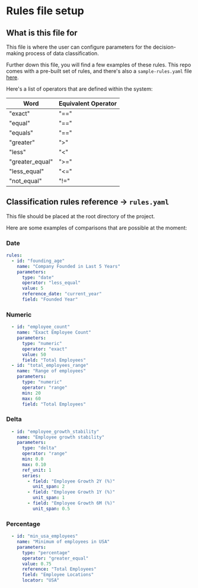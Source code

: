 # Rules file setup

## What is this file for

This file is where the user can configure parameters for the decision-making
process of data classification.

Further down this file, you will find a few examples of these rules. This repo
comes with a pre-built set of rules, and there's also a `sample-rules.yaml`
file [here](../sample-rules.yaml).

Here's a list of operators that are defined within the system:

| Word              | Equivalent Operator   |
|-------------------|-----------------------|
| "exact"           | "=="                  |
| "equal"           | "=="                  |
| "equals"          | "=="                  |
| "greater"         | ">"                   |
| "less"            | "<"                   |
| "greater_equal"   | ">="                  |
| "less_equal"      | "<="                  |
| "not_equal"       | "!="                  |

## Classification rules reference &rarr; `rules.yaml`

This file should be placed at the root directory of the project.

Here are some examples of comparisons that are possible at the moment:


### Date

```yaml
rules:
  - id: "founding_age"
    name: "Company Founded in Last 5 Years"
    parameters:
      type: "date"
      operator: "less_equal"
      value: 5
      reference_date: "current_year"
      field: "Founded Year"
```

### Numeric

```yaml
  - id: "employee_count"
    name: "Exact Employee Count"
    parameters:
      type: "numeric"
      operator: "exact"
      value: 50
      field: "Total Employees"
  - id: "total_employees_range"
    name: "Range of employees"
    parameters:
      type: "numeric"
      operator: "range"
      min: 20
      max: 60
      field: "Total Employees"
```

### Delta

```yaml
  - id: "employee_growth_stability"
    name: "Employee growth stability"
    parameters:
      type: "delta"
      operator: "range"
      min: 0.0
      max: 0.10
      ref_unit: 1
      series:
        - field: "Employee Growth 2Y (%)"
          unit_span: 2
        - field: "Employee Growth 1Y (%)"
          unit_span: 1
        - field: "Employee Growth 6M (%)"
          unit_span: 0.5
```

### Percentage

```yaml
  - id: "min_usa_employees"
    name: "Minimum of employees in USA"
    parameters:
      type: "percentage"
      operator: "greater_equal"
      value: 0.75
      reference: "Total Employees"
      field: "Employee Locations"
      locator: "USA"
```
